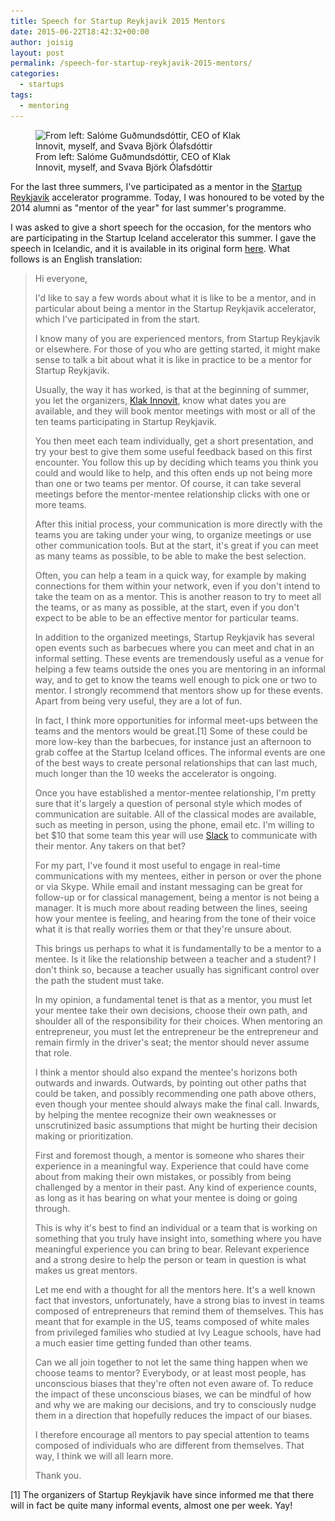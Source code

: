 ```yaml
---
title: Speech for Startup Reykjavik 2015 Mentors
date: 2015-06-22T18:42:32+00:00
author: joisig
layout: post
permalink: /speech-for-startup-reykjavik-2015-mentors/
categories:
  - startups
tags:
  - mentoring
---
```

<figure id="attachment_51" aria-describedby="caption-attachment-51" style="width: 360px" class="wp-caption alignright"><img class="size-full wp-image-51" src="/static/img/startup-reykjavik-mentor-of-the-year1.jpg" alt="From left: Salóme Guðmundsdóttir, CEO of Klak Innovit, myself, and Svava Björk Ólafsdóttir" width="360" height="345" srcset="/static/img/startup-reykjavik-mentor-of-the-year1.jpg 360w, /static/img/startup-reykjavik-mentor-of-the-year1-300x288.jpg 300w" sizes="(max-width: 360px) 100vw, 360px" /><figcaption id="caption-attachment-51" class="wp-caption-text">From left: Salóme Guðmundsdóttir, CEO of Klak Innovit, myself, and Svava Björk Ólafsdóttir</figcaption></figure>

For the last three summers, I've participated as a mentor in the <a href="http://www.startupreykjavik.com/" target="_blank">Startup Reykjavik</a> accelerator programme. Today, I was honoured to be voted by the 2014 alumni as "mentor of the year" for last summer's programme.

I was asked to give a short speech for the occasion, for the mentors who are participating in the Startup Iceland accelerator this summer. I gave the speech in Icelandic, and it is available in its original form <a href="https://docs.google.com/document/d/1BUL5dE4WNPyk7xaMyca9Hj0gfgqQOYsxhk845DbfvjM/edit?usp=sharing" target="_blank">here</a>. What follows is an English translation:

> Hi everyone,
>
> I'd like to say a few words about what it is like to be a mentor, and in particular about being a mentor in the Startup Reykjavik accelerator, which I've participated in from the start.
>
> I know many of you are experienced mentors, from Startup Reykjavik or elsewhere. For those of you who are getting started, it might make sense to talk a bit about what it is like in practice to be a mentor for Startup Reykjavik.
>
> Usually, the way it has worked, is that at the beginning of summer, you let the organizers, <a href="http://klakinnovit.is/" target="_blank">Klak Innovit</a>, know what dates you are available, and they will book mentor meetings with most or all of the ten teams participating in Startup Reykjavik.
>
> You then meet each team individually, get a short presentation, and try your best to give them some useful feedback based on this first encounter. You follow this up by deciding which teams you think you could and would like to help, and this often ends up not being more than one or two teams per mentor. Of course, it can take several meetings before the mentor-mentee relationship clicks with one or more teams.
>
> After this initial process, your communication is more directly with the teams you are taking under your wing, to organize meetings or use other communication tools. But at the start, it's great if you can meet as many teams as possible, to be able to make the best selection.
>
> Often, you can help a team in a quick way, for example by making connections for them within your network, even if you don't intend to take the team on as a mentor. This is another reason to try to meet all the teams, or as many as possible, at the start, even if you don't expect to be able to be an effective mentor for particular teams.
>
> In addition to the organized meetings, Startup Reykjavik has several open events such as barbecues where you can meet and chat in an informal setting. These events are tremendously useful as a venue for helping a few teams outside the ones you are mentoring in an informal way, and to get to know the teams well enough to pick one or two to mentor. I strongly recommend that mentors show up for these events. Apart from being very useful, they are a lot of fun.
>
> In fact, I think more opportunities for informal meet-ups between the teams and the mentors would be great.[1] Some of these could be more low-key than the barbecues, for instance just an afternoon to grab coffee at the Startup Iceland offices. The informal events are one of the best ways to create personal relationships that can last much, much longer than the 10 weeks the accelerator is ongoing.
>
> Once you have established a mentor-mentee relationship, I'm pretty sure that it's largely a question of personal style which modes of communication are suitable. All of the classical modes are available, such as meeting in person, using the phone, email etc. I'm willing to bet $10 that some team this year will use <a href="https://slack.com/" target="_blank">Slack</a> to communicate with their mentor. Any takers on that bet?
>
> For my part, I've found it most useful to engage in real-time communications with my mentees, either in person or over the phone or via Skype. While email and instant messaging can be great for follow-up or for classical management, being a mentor is not being a manager. It is much more about reading between the lines, seeing how your mentee is feeling, and hearing from the tone of their voice what it is that really worries them or that they're unsure about.
>
> This brings us perhaps to what it is fundamentally to be a mentor to a mentee. Is it like the relationship between a teacher and a student? I don't think so, because a teacher usually has significant control over the path the student must take.
>
> In my opinion, a fundamental tenet is that as a mentor, you must let your mentee take their own decisions, choose their own path, and shoulder all of the responsibility for their choices. When mentoring an entrepreneur, you must let the entrepreneur be the entrepreneur and remain firmly in the driver's seat; the mentor should never assume that role.
>
> I think a mentor should also expand the mentee's horizons both outwards and inwards. Outwards, by pointing out other paths that could be taken, and possibly recommending one path above others, even though your mentee should always make the final call. Inwards, by helping the mentee recognize their own weaknesses or unscrutinized basic assumptions that might be hurting their decision making or prioritization.
>
> First and foremost though, a mentor is someone who shares their experience in a meaningful way. Experience that could have come about from making their own mistakes, or possibly from being challenged by a mentor in their past. Any kind of experience counts, as long as it has bearing on what your mentee is doing or going through.
>
> This is why it's best to find an individual or a team that is working on something that you truly have insight into, something where you have meaningful experience you can bring to bear. Relevant experience and a strong desire to help the person or team in question is what makes us great mentors.
>
> Let me end with a thought for all the mentors here. It's a well known fact that investors, unfortunately, have a strong bias to invest in teams composed of entrepreneurs that remind them of themselves. This has meant that for example in the US, teams composed of white males from privileged families who studied at Ivy League schools, have had a much easier time getting funded than other teams.
>
> Can we all join together to not let the same thing happen when we choose teams to mentor? Everybody, or at least most people, has unconscious biases that they're often not even aware of. To reduce the impact of these unconscious biases, we can be mindful of how and why we are making our decisions, and try to consciously nudge them in a direction that hopefully reduces the impact of our biases.
>
> I therefore encourage all mentors to pay special attention to teams composed of individuals who are different from themselves. That way, I think we will all learn more.
>
> Thank you.

[1] The organizers of Startup Reykjavik have since informed me that there will in fact be quite many informal events, almost one per week. Yay!
